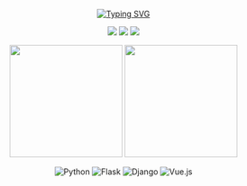 
<div align="center">

[![Typing SVG](https://readme-typing-svg.demolab.com?font=Lobster&size=36&pause=1000&color=F7F7F7&background=8639FF&center=true&vCenter=true&random=true&width=435&lines=Hello%2C+I'm+Fake+AI)](https://git.io/typing-svg)

[![](https://img.shields.io/badge/telegram-D14836?color=2CA5E0&style=for-the-badge&logo=telegram&logoColor=white)](https://t.me/obsidian99)
[![](https://img.shields.io/badge/twitter-%231DA1F2.svg?&style=for-the-badge&logo=twitter&logoColor=white)](https://twitter.com/obsidian_mars)
[![](https://img.shields.io/badge/Blog-%23FFA500.svg?&style=for-the-badge&logo=rss&logoColor=white)](https://bento.me/fakeai)

</div>

<p align="center">
  <img height="200" src="https://github-readme-stats-inky-two-14.vercel.app/api?username=obsidian99&show_icons=true&theme=dracula&include_all_commits=true" />
  <img height="200" src="https://github-readme-stats-inky-two-14.vercel.app/api/top-langs/?username=obsidian99&theme=dracula&show_icons=true" />
</p>
<div align="center">

![Python](https://img.shields.io/badge/-Python-%233776ab?logo=python&style=for-the-badge&logoColor=white)
![Flask](https://img.shields.io/badge/-Flask-%23eeeeee?logo=flask&style=for-the-badge&logoColor=black)
![Django](https://img.shields.io/badge/-Django-%23092E20?logo=django&style=for-the-badge&logoColor=white)
![Vue.js](https://img.shields.io/badge/-Vue.js-%234fc08d?logo=vue.js&style=for-the-badge&logoColor=white)
[^_^]: # ![React](https://img.shields.io/badge/-React-%2357d8fb?logo=react&style=for-the-badge&logoColor=white)
[^_^]: # (哈哈我是注释，不会在浏览器中显示。)

</div>
